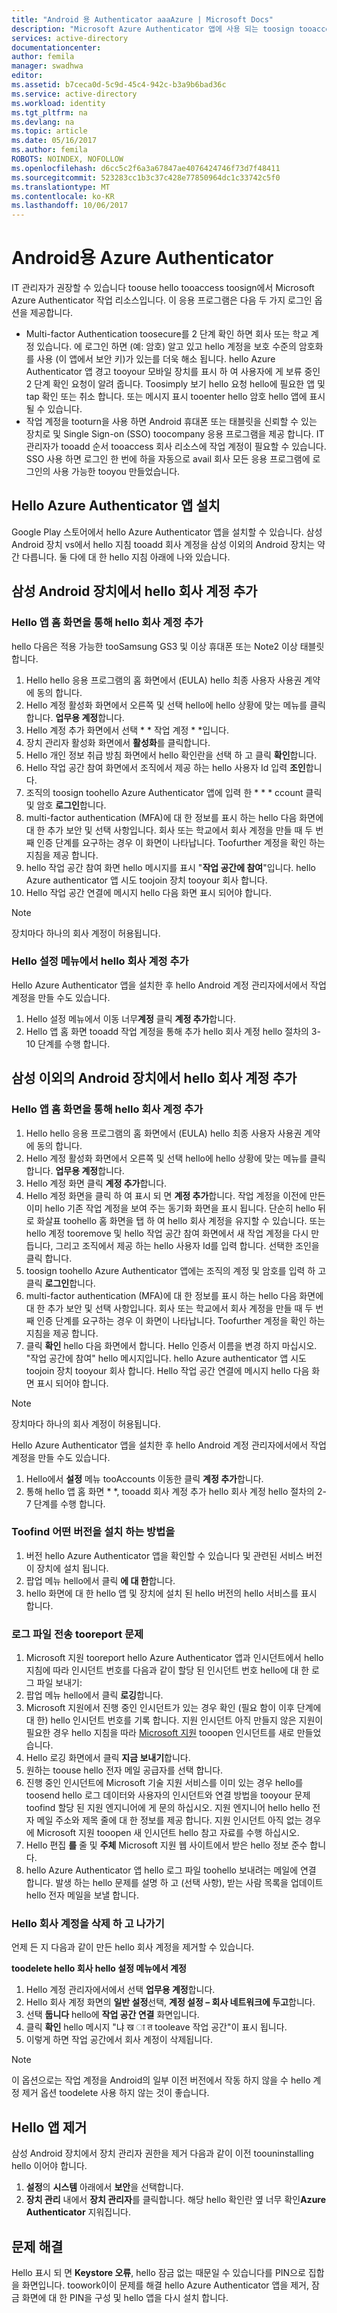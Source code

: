 ```yaml
---
title: "Android 용 Authenticator aaaAzure | Microsoft Docs"
description: "Microsoft Azure Authenticator 앱에 사용 되는 toosign tooaccess 작업 리소스 될 수 있습니다. hello Azure Authenticator 앱 경고 tooyour 모바일 장치를 표시 하 여 사용자에 게 보류 중인 2 단계 확인 요청이 알려 줍니다."
services: active-directory
documentationcenter: 
author: femila
manager: swadhwa
editor: 
ms.assetid: b7ceca0d-5c9d-45c4-942c-b3a9b6bad36c
ms.service: active-directory
ms.workload: identity
ms.tgt_pltfrm: na
ms.devlang: na
ms.topic: article
ms.date: 05/16/2017
ms.author: femila
ROBOTS: NOINDEX, NOFOLLOW
ms.openlocfilehash: d6cc5c2f6a3a67847ae4076424746f73d7f48411
ms.sourcegitcommit: 523283cc1b3c37c428e77850964dc1c33742c5f0
ms.translationtype: MT
ms.contentlocale: ko-KR
ms.lasthandoff: 10/06/2017
---
```

# <a name="azure-authenticator-for-android"></a>Android용 Azure Authenticator
IT 관리자가 권장할 수 있습니다 toouse hello tooaccess toosign에서 Microsoft Azure Authenticator 작업 리소스입니다. 이 응용 프로그램은 다음 두 가지 로그인 옵션을 제공합니다.

* Multi-factor Authentication toosecure를 2 단계 확인 하면 회사 또는 학교 계정 있습니다. 에 로그인 하면 (예: 암호) 알고 있고 hello 계정을 보호 수준의 암호화를 사용 (이 앱에서 보안 키)가 있는를 더욱 해소 됩니다. hello Azure Authenticator 앱 경고 tooyour 모바일 장치를 표시 하 여 사용자에 게 보류 중인 2 단계 확인 요청이 알려 줍니다. Toosimply 보기 hello 요청 hello에 필요한 앱 및 tap 확인 또는 취소 합니다. 또는 메시지 표시 tooenter hello 암호 hello 앱에 표시 될 수 있습니다.
* 작업 계정을 tooturn을 사용 하면 Android 휴대폰 또는 태블릿을 신뢰할 수 있는 장치로 및 Single Sign-on (SSO) toocompany 응용 프로그램을 제공 합니다. IT 관리자가 tooadd 순서 tooaccess 회사 리소스에 작업 계정이 필요할 수 있습니다. SSO 사용 하면 로그인 한 번에 하을 자동으로 avail 회사 모든 응용 프로그램에 로그인의 사용 가능한 tooyou 만들었습니다.

## <a name="installing-hello-azure-authenticator-app"></a>Hello Azure Authenticator 앱 설치
Google Play 스토어에서 hello Azure Authenticator 앱을 설치할 수 있습니다.
삼성 Android 장치 vs에서 hello 지침 tooadd 회사 계정을 삼성 이외의 Android 장치는 약간 다릅니다. 둘 다에 대 한 hello 지침 아래에 나와 있습니다.

## <a name="adding-hello-work-account-from-samsung-android-device"></a>삼성 Android 장치에서 hello 회사 계정 추가
### <a name="adding-hello-work-account-through-hello-app-home-screen"></a>Hello 앱 홈 화면을 통해 hello 회사 계정 추가
hello 다음은 적용 가능한 tooSamsung GS3 및 이상 휴대폰 또는 Note2 이상 태블릿 합니다.

1. Hello hello 응용 프로그램의 홈 화면에서 (EULA) hello 최종 사용자 사용권 계약에 동의 합니다.
2. Hello 계정 활성화 화면에서 오른쪽 및 선택 hello에 hello 상황에 맞는 메뉴를 클릭 합니다. **업무용 계정**합니다.
3. Hello 계정 추가 화면에서 선택 * * 작업 계정 * *입니다.
4. 장치 관리자 활성화 화면에서 **활성화**를 클릭합니다.
5. Hello 개인 정보 취급 방침 화면에서 hello 확인란을 선택 하 고 클릭 **확인**합니다.
6. Hello 작업 공간 참여 화면에서 조직에서 제공 하는 hello 사용자 Id 입력 **조인**합니다.
7. 조직의 toosign toohello Azure Authenticator 앱에 입력 한 * * * ccount 클릭 및 암호 **로그인**합니다.
8. multi-factor authentication (MFA)에 대 한 정보를 표시 하는 hello 다음 화면에 대 한 추가 보안 및 선택 사항입니다. 회사 또는 학교에서 회사 계정을 만들 때 두 번째 인증 단계를 요구하는 경우 이 화면이 나타납니다. Toofurther 계정을 확인 하는 지침을 제공 합니다.
9. hello 작업 공간 참여 화면 hello 메시지를 표시 "**작업 공간에 참여**"입니다. hello Azure authenticator 앱 시도 toojoin 장치 tooyour 회사 합니다.
10. Hello 작업 공간 연결에 메시지 hello 다음 화면 표시 되어야 합니다.

> [!NOTE]
> 장치마다 하나의 회사 계정이 허용됩니다.
> 
> 

### <a name="adding-hello-work-account-from-hello-settings-menu"></a>Hello 설정 메뉴에서 hello 회사 계정 추가
Hello Azure Authenticator 앱을 설치한 후 hello Android 계정 관리자에서에서 작업 계정을 만들 수도 있습니다.

1. Hello 설정 메뉴에서 이동 너무**계정** 클릭 **계정 추가**합니다.
2. Hello 앱 홈 화면 tooadd 작업 계정을 통해 추가 hello 회사 계정 hello 절차의 3-10 단계를 수행 합니다.

## <a name="adding-hello-work-account-from-a-non-samsung-android-device"></a>삼성 이외의 Android 장치에서 hello 회사 계정 추가
### <a name="adding-hello-work-account-through-hello-app-home-screen"></a>Hello 앱 홈 화면을 통해 hello 회사 계정 추가
1. Hello hello 응용 프로그램의 홈 화면에서 (EULA) hello 최종 사용자 사용권 계약에 동의 합니다.
2. Hello 계정 활성화 화면에서 오른쪽 및 선택 hello에 hello 상황에 맞는 메뉴를 클릭 합니다. **업무용 계정**합니다.
3. Hello 계정 화면 클릭 **계정 추가**합니다.
4. Hello 계정 화면을 클릭 하 여 표시 되 면 **계정 추가**합니다. 작업 계정을 이전에 만든 이미 hello 기존 작업 계정을 보여 주는 동기화 화면을 표시 됩니다. 단순히 hello 뒤로 화살표 toohello 홈 화면을 탭 하 여 hello 회사 계정을 유지할 수 있습니다. 또는 hello 계정 tooremove 및 hello 작업 공간 참여 화면에서 새 작업 계정을 다시 만듭니다, 그리고 조직에서 제공 하는 hello 사용자 Id를 입력 합니다. 선택한 조인을 클릭 합니다.
5. toosign toohello Azure Authenticator 앱에는 조직의 계정 및 암호를 입력 하 고 클릭 **로그인**합니다.
6. multi-factor authentication (MFA)에 대 한 정보를 표시 하는 hello 다음 화면에 대 한 추가 보안 및 선택 사항입니다. 회사 또는 학교에서 회사 계정을 만들 때 두 번째 인증 단계를 요구하는 경우 이 화면이 나타납니다. Toofurther 계정을 확인 하는 지침을 제공 합니다.
7. 클릭 **확인** hello 다음 화면에서 합니다. Hello 인증서 이름을 변경 하지 마십시오.
   "작업 공간에 참여" hello 메시지입니다. hello Azure authenticator 앱 시도 toojoin 장치 tooyour 회사 합니다.
   Hello 작업 공간 연결에 메시지 hello 다음 화면 표시 되어야 합니다.

> [!NOTE]
> 장치마다 하나의 회사 계정이 허용됩니다.
> 
> 

Hello Azure Authenticator 앱을 설치한 후 hello Android 계정 관리자에서에서 작업 계정을 만들 수도 있습니다.

1. Hello에서 **설정** 메뉴 tooAccounts 이동한 클릭 **계정 추가**합니다.
2. 통해 hello 앱 홈 화면 * *, tooadd 회사 계정 추가 hello 회사 계정 hello 절차의 2-7 단계를 수행 합니다.

### <a name="how-toofind-out-which-version-is-installed"></a>Toofind 어떤 버전을 설치 하는 방법을
1. 버전 hello Azure Authenticator 앱을 확인할 수 있습니다 및 관련된 서비스 버전이 장치에 설치 됩니다.
2. 팝업 메뉴 hello에서 클릭 **에 대 한**합니다.
3. hello 화면에 대 한 hello 앱 및 장치에 설치 된 hello 버전의 hello 서비스를 표시 합니다.

### <a name="sending-log-files-tooreport-issues"></a>로그 파일 전송 tooreport 문제
1. Microsoft 지원 tooreport hello Azure Authenticator 앱과 인시던트에서 hello 지침에 따라 인시던트 번호를 다음과 같이 할당 된 인시던트 번호 hello에 대 한 로그 파일 보내기:
2. 팝업 메뉴 hello에서 클릭 **로깅**합니다.
3. Microsoft 지원에서 진행 중인 인시던트가 있는 경우 확인 (필요 함이 이후 단계에 대 한) hello 인시던트 번호를 기록 합니다. 지원 인시던트 아직 만들지 않은 지원이 필요한 경우 hello 지침을 따라 [Microsoft 지원](https://support.microsoft.com/en-us/contactus) tooopen 인시던트를 새로 만들었습니다.
4. Hello 로깅 화면에서 클릭 **지금 보내기**합니다.
5. 원하는 toouse hello 전자 메일 공급자를 선택 합니다.
6. 진행 중인 인시던트에 Microsoft 기술 지원 서비스를 이미 있는 경우 hello를 toosend hello 로그 데이터와 사용자의 인시던트와 연결 방법을 tooyour 문제 toofind 할당 된 지원 엔지니어에 게 문의 하십시오. 지원 엔지니어 hello hello 전자 메일 주소와 제목 줄에 대 한 정보를 제공 합니다. 지원 인시던트 아직 없는 경우에 Microsoft 지원 tooopen 새 인시던트 hello 참고 자료를 수행 하십시오.
7. Hello 편집 **를** 줄 및 **주체** Microsoft 지원 웹 사이트에서 받은 hello 정보 준수 합니다.
8. hello Azure Authenticator 앱 hello 로그 파일 toohello 보내려는 메일에 연결 합니다. 발생 하는 hello 문제를 설명 하 고 (선택 사항), 받는 사람 목록을 업데이트 hello 전자 메일을 보낼 합니다.

### <a name="deleting-hello-work-account-and-leaving-your-workplace"></a>Hello 회사 계정을 삭제 하 고 나가기
언제 든 지 다음과 같이 만든 hello 회사 계정을 제거할 수 있습니다.

**toodelete hello 회사 hello 설정 메뉴에서 계정**

1. Hello 계정 관리자에서에서 선택 **업무용 계정**합니다.
2. Hello 회사 계정 화면의 **일반 설정**선택, **계정 설정 – 회사 네트워크에 두고**합니다.
3. 선택 **둡니다** hello에 **작업 공간 연결** 화면입니다.
4. 클릭 **확인** hello 메시지 "냐 ख ा त tooleave 작업 공간"이 표시 됩니다.
5. 이렇게 하면 작업 공간에서 회사 계정이 삭제됩니다.

> [!NOTE]
> 이 옵션으로는 작업 계정을 Android의 일부 이전 버전에서 작동 하지 않을 수 hello 계정 제거 옵션 toodelete 사용 하지 않는 것이 좋습니다.
> 
> 

## <a name="uninstalling-hello-app"></a>Hello 앱 제거
삼성 Android 장치에서 장치 관리자 권한을 제거 다음과 같이 이전 toouninstalling hello 이어야 합니다. 

1. **설정**의 **시스템** 아래에서 **보안**을 선택합니다.
2. **장치 관리** 내에서 **장치 관리자**를 클릭합니다. 해당 hello 확인란 옆 너무 확인**Azure Authenticator** 지워집니다.

## <a name="troubleshooting"></a>문제 해결
Hello 표시 되 면 **Keystore 오류**, hello 잠금 없는 때문일 수 있습니다를 PIN으로 집합을 화면입니다. toowork이이 문제를 해결 hello Azure Authenticator 앱을 제거, 잠금 화면에 대 한 PIN을 구성 및 hello 앱을 다시 설치 합니다.

